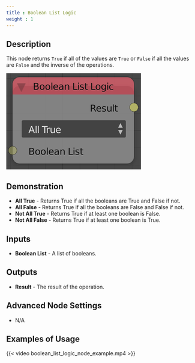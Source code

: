 ```yaml
---
title : Boolean List Logic
weight : 1
---
```


## Description

This node returns `True` if all of the values are `True` or `False` if
all the values are `False` and the inverse of the operations.

![image](boolean_list_logic_node.png)

## Demonstration

- **All True** - Returns True if all the booleans are True and False
    if not.
- **All False** - Returns True if all the booleans are False and False
    if not.
- **Not All True** - Returns True if at least one boolean is False.
- **Not All False** - Returns True if at least one boolean is True.

## Inputs

- **Boolean List** - A list of booleans.

## Outputs

- **Result** - The result of the operation.

## Advanced Node Settings

- N/A

## Examples of Usage

{{< video boolean_list_logic_node_example.mp4 >}}
